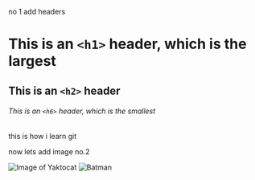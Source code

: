 no 1 add headers
# This is an `<h1>` header, which is the largest

## This is an `<h2>` header

###### This is an `<h6>` header, which is the smallest

this is how i learn git

now lets add image no.2

![Image of Yaktocat](https://octodex.github.com/images/yaktocat.png)
![Batman](https://imageio.forbes.com/dam/imageserve/59aef584a7ea434a34f36111/0x0.png?cropX1=-1&cropY1=-1&cropX2=-1&cropY2=-1&quality=75&fit=&background=000000&uri=danidiplacido/files/2017/09/batman-312342_960_720.png)


